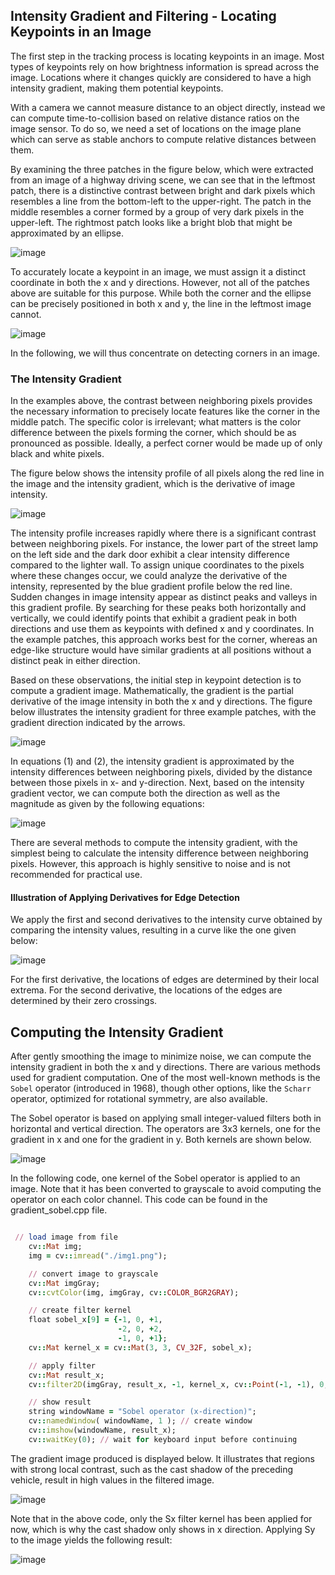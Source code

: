 ## Intensity Gradient and Filtering - Locating Keypoints in an Image

The first step in the tracking process is locating keypoints in an image. Most types of keypoints rely on how brightness information is spread across the image. Locations where it changes quickly are considered to have a high intensity gradient, making them potential keypoints.

With a camera we cannot measure distance to an object directly, instead we can compute time-to-collision based on relative distance ratios on the image sensor. To do so, we need a set of locations on the image plane which can serve as stable anchors to compute relative distances between them. 

By examining the three patches in the figure below, which were extracted from an image of a highway driving scene, we can see that in the leftmost patch, there is a distinctive contrast between bright and dark pixels which resembles a line from the bottom-left to the upper-right. The patch in the middle resembles a corner formed by a group of very dark pixels in the upper-left. The rightmost patch looks like a bright blob that might be approximated by an ellipse.

![image](https://github.com/user-attachments/assets/4df4d248-7cb1-436b-8e3d-af7bf828c528)


To accurately locate a keypoint in an image, we must assign it a distinct coordinate in both the x and y directions. However, not all of the patches above are suitable for this purpose. While both the corner and the ellipse can be precisely positioned in both x and y, the line in the leftmost image cannot.

![image](https://github.com/user-attachments/assets/eef21a81-71de-48f3-8162-8e8944e87c95)


In the following, we will thus concentrate on detecting corners in an image. 

### The Intensity Gradient

In the examples above, the contrast between neighboring pixels provides the necessary information to precisely locate features like the corner in the middle patch. The specific color is irrelevant; what matters is the color difference between the pixels forming the corner, which should be as pronounced as possible. Ideally, a perfect corner would be made up of only black and white pixels.

The figure below shows the intensity profile of all pixels along the red line in the image and the intensity gradient, which is the derivative of image intensity.

![image](https://github.com/user-attachments/assets/afce86e0-a1d9-411e-bd12-acbd9a17bdce)


The intensity profile increases rapidly where there is a significant contrast between neighboring pixels. For instance, the lower part of the street lamp on the left side and the dark door exhibit a clear intensity difference compared to the lighter wall. To assign unique coordinates to the pixels where these changes occur, we could analyze the derivative of the intensity, represented by the blue gradient profile below the red line. Sudden changes in image intensity appear as distinct peaks and valleys in this gradient profile. By searching for these peaks both horizontally and vertically, we could identify points that exhibit a gradient peak in both directions and use them as keypoints with defined x and y coordinates. In the example patches, this approach works best for the corner, whereas an edge-like structure would have similar gradients at all positions without a distinct peak in either direction.

Based on these observations, the initial step in keypoint detection is to compute a gradient image. Mathematically, the gradient is the partial derivative of the image intensity in both the x and y directions. The figure below illustrates the intensity gradient for three example patches, with the gradient direction indicated by the arrows.

![image](https://github.com/user-attachments/assets/65014dcb-f6c7-4cd4-bbb7-651009e66198)

In equations (1) and (2), the intensity gradient is approximated by the intensity differences between neighboring pixels, divided by the distance between those pixels in x- and y-direction. Next, based on the intensity gradient vector, we can compute both the direction as well as the magnitude as given by the following equations:


![image](https://github.com/user-attachments/assets/5245438a-b4b5-4442-b35a-75b355eef732)

There are several methods to compute the intensity gradient, with the simplest being to calculate the intensity difference between neighboring pixels. However, this approach is highly sensitive to noise and is not recommended for practical use.


#### Illustration of Applying Derivatives for Edge Detection

We apply the first and second derivatives to the intensity curve obtained by comparing the intensity values, resulting in a curve like the one given below:


![image](https://github.com/user-attachments/assets/69320a18-d19a-4a6f-afa6-c8a228478f93)

For the first derivative, the locations of edges are determined by their local extrema. For the second derivative, the locations of the edges are determined by their zero crossings.


## Computing the Intensity Gradient

After gently smoothing the image to minimize noise, we can compute the intensity gradient in both the x and y directions. There are various methods used for gradient computation. One of the most well-known methods is the `Sobel` operator (introduced in 1968), though other options, like the `Scharr` operator, optimized for rotational symmetry, are also available.

The Sobel operator is based on applying small integer-valued filters both in horizontal and vertical direction. The operators are 3x3 kernels, one for the gradient in x and one for the gradient in y. Both kernels are shown below.

![image](https://github.com/user-attachments/assets/4ca1b52b-753f-4965-8e7d-885cce3fd4bc)

In the following code, one kernel of the Sobel operator is applied to an image. Note that it has been converted to grayscale to avoid computing the operator on each color channel. This code can be found in the gradient_sobel.cpp file.


```ruby

 // load image from file
    cv::Mat img;
    img = cv::imread("./img1.png");

    // convert image to grayscale
    cv::Mat imgGray;
    cv::cvtColor(img, imgGray, cv::COLOR_BGR2GRAY);

    // create filter kernel
    float sobel_x[9] = {-1, 0, +1,
                        -2, 0, +2, 
                        -1, 0, +1};
    cv::Mat kernel_x = cv::Mat(3, 3, CV_32F, sobel_x);

    // apply filter
    cv::Mat result_x;
    cv::filter2D(imgGray, result_x, -1, kernel_x, cv::Point(-1, -1), 0, cv::BORDER_DEFAULT);

    // show result
    string windowName = "Sobel operator (x-direction)";
    cv::namedWindow( windowName, 1 ); // create window 
    cv::imshow(windowName, result_x);
    cv::waitKey(0); // wait for keyboard input before continuing

```

The gradient image produced is displayed below. It illustrates that regions with strong local contrast, such as the cast shadow of the preceding vehicle, result in high values in the filtered image.

![image](https://github.com/user-attachments/assets/28fdf8d2-5dc2-4b00-8f7a-1f14816dd803)


Note that in the above code, only the Sx filter kernel has been applied for now, which is why the cast shadow only shows in x direction. Applying Sy to the image yields the following result:


![image](https://github.com/user-attachments/assets/1a5926f7-77ee-414f-86c8-8f6300b1082a)
